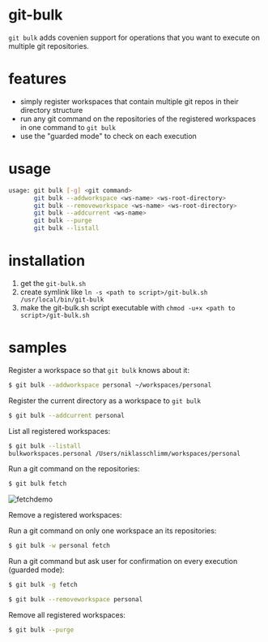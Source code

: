 # git-bulk

`git bulk` adds covenien support for operations that you want to execute on multiple git repositories.

# features

* simply register workspaces that contain multiple git repos in their directory structure
* run any git command on the repositories of the registered workspaces in one command to `git bulk`
* use the "guarded mode" to check on each execution

# usage
```bash
usage: git bulk [-g] <git command>
       git bulk --addworkspace <ws-name> <ws-root-directory>
       git bulk --removeworkspace <ws-name> <ws-root-directory>
       git bulk --addcurrent <ws-name>
       git bulk --purge
       git bulk --listall
```

# installation

1. get the `git-bulk.sh`
2. create symlink like `ln -s <path to script>/git-bulk.sh /usr/local/bin/git-bulk`
3. make the git-bulk.sh script executable with `chmod -u+x <path to script>/git-bulk.sh`

# samples

Register a workspace so that `git bulk` knows about it:

```bash
$ git bulk --addworkspace personal ~/workspaces/personal
```

Register the current directory as a workspace to `git bulk`

```bash
$ git bulk --addcurrent personal
```

List all registered workspaces:

```bash
$ git bulk --listall
bulkworkspaces.personal /Users/niklasschlimm/workspaces/personal
```

Run a git command on the repositories:

```bash
$ git bulk fetch
```

![fetchdemo](https://cloud.githubusercontent.com/assets/876604/23709805/e8178406-041a-11e7-9a0c-01de5fbf8944.png)

Remove a registered workspaces:

  Run a git command on only one workspace an its repositories:

```bash
$ git bulk -w personal fetch
```

  Run a git command but ask user for confirmation on every execution (guarded mode):

```bash
$ git bulk -g fetch
```

```bash
$ git bulk --removeworkspace personal
```
Remove all registered workspaces:

```bash
$ git bulk --purge
```
